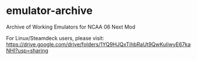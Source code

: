 # emulator-archive
Archive of Working Emulators for NCAA 06 Next Mod

For Linux/Steamdeck users, please visit: https://drive.google.com/drive/folders/1YQ9HJQxTihbRaUt9QwKuIiwyE67kaNHI?usp=sharing
